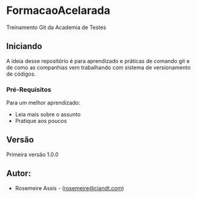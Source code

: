 # FormacaoAcelarada
Treinamento Git da Academia de Testes

## Iniciando

A ideia desse repositório é para aprendizado e práticas de comando git e de como as companhias vem trabalhando com sistema de versionamento de códigos.

### Pré-Requisitos

Para um melhor aprendizado:

* Leia mais sobre o assunto
* Pratique aos poucos

## Versão

Primeira versão 1.0.0

## Autor:

* Rosemeire Assis - (rosemeire@ciandt.com)
